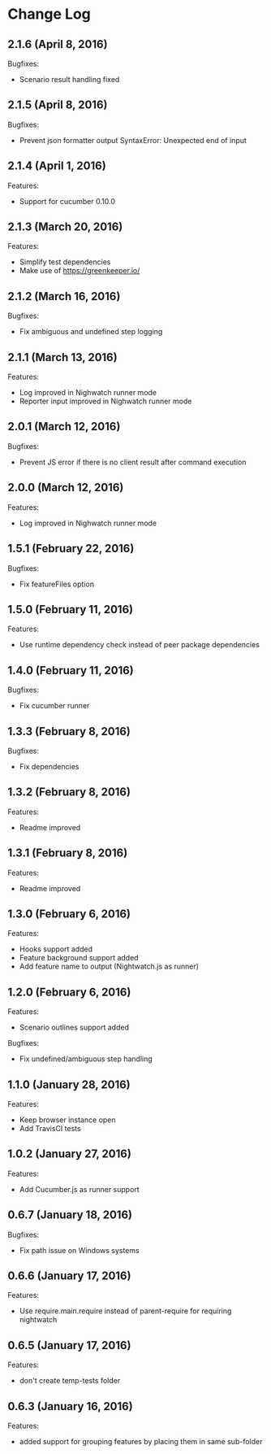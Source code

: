 # Change Log
## 2.1.6 (April 8, 2016)
Bugfixes:
  - Scenario result handling fixed

## 2.1.5 (April 8, 2016)
Bugfixes:
  - Prevent json formatter output SyntaxError: Unexpected end of input

## 2.1.4 (April 1, 2016)
Features:
  - Support for cucumber 0.10.0

## 2.1.3 (March 20, 2016)
Features:
  - Simplify test dependencies
  - Make use of https://greenkeeper.io/

## 2.1.2 (March 16, 2016)
Bugfixes:
  - Fix ambiguous and undefined step logging

## 2.1.1 (March 13, 2016)
Features:
  - Log improved in Nighwatch runner mode
  - Reporter input improved in Nighwatch runner mode

## 2.0.1 (March 12, 2016)
Bugfixes:
  - Prevent JS error if there is no client result after command execution

## 2.0.0 (March 12, 2016)
Features:
  - Log improved in Nighwatch runner mode

## 1.5.1 (February 22, 2016)
Bugfixes:
  - Fix featureFiles option

## 1.5.0 (February 11, 2016)
Features:
  - Use runtime dependency check instead of peer package dependencies

## 1.4.0 (February 11, 2016)
Bugfixes:
  - Fix cucumber runner

## 1.3.3 (February 8, 2016)
Bugfixes:
  - Fix dependencies

## 1.3.2 (February 8, 2016)
Features:
  - Readme improved

## 1.3.1 (February 8, 2016)
Features:
  - Readme improved

## 1.3.0 (February 6, 2016)
Features:
  - Hooks support added
  - Feature background support added
  - Add feature name to output (Nightwatch.js as runner)

## 1.2.0 (February 6, 2016)
Features:
  - Scenario outlines support added

Bugfixes:
  - Fix undefined/ambiguous step handling

## 1.1.0 (January 28, 2016)
Features:
  - Keep browser instance open
  - Add TravisCI tests

## 1.0.2 (January 27, 2016)
Features:
  - Add Cucumber.js as runner support

## 0.6.7 (January 18, 2016)
Bugfixes:
  - Fix path issue on Windows systems

## 0.6.6 (January 17, 2016)
Features:
  - Use require.main.require instead of parent-require for requiring nightwatch

## 0.6.5 (January 17, 2016)
Features:
  - don't create temp-tests folder

## 0.6.3 (January 16, 2016)
Features:
  - added support for grouping features by placing them in same sub-folder
